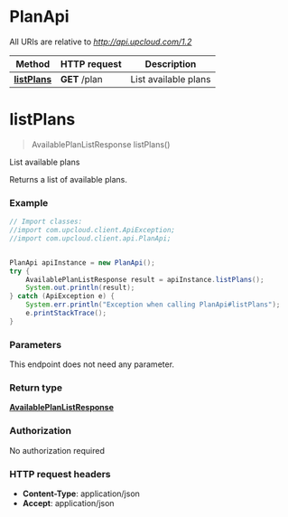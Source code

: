 # PlanApi

All URIs are relative to *http://api.upcloud.com/1.2*

Method | HTTP request | Description
------------- | ------------- | -------------
[**listPlans**](PlanApi.md#listPlans) | **GET** /plan | List available plans


<a name="listPlans"></a>
# **listPlans**
> AvailablePlanListResponse listPlans()

List available plans

Returns a list of available plans.

### Example
```java
// Import classes:
//import com.upcloud.client.ApiException;
//import com.upcloud.client.api.PlanApi;


PlanApi apiInstance = new PlanApi();
try {
    AvailablePlanListResponse result = apiInstance.listPlans();
    System.out.println(result);
} catch (ApiException e) {
    System.err.println("Exception when calling PlanApi#listPlans");
    e.printStackTrace();
}
```

### Parameters
This endpoint does not need any parameter.

### Return type

[**AvailablePlanListResponse**](AvailablePlanListResponse.md)

### Authorization

No authorization required

### HTTP request headers

 - **Content-Type**: application/json
 - **Accept**: application/json

